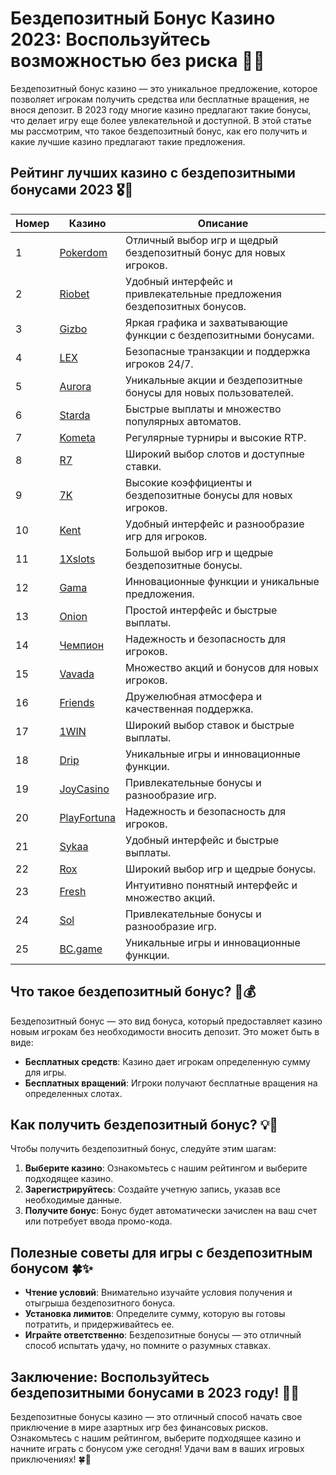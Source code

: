 # Бездепозитный Бонус Казино 2023: Воспользуйтесь возможностью без риска 🎁🎲

Бездепозитный бонус казино — это уникальное предложение, которое позволяет игрокам получить средства или бесплатные вращения, не внося депозит. В 2023 году многие казино предлагают такие бонусы, что делает игру еще более увлекательной и доступной. В этой статье мы рассмотрим, что такое бездепозитный бонус, как его получить и какие лучшие казино предлагают такие предложения.

## Рейтинг лучших казино с бездепозитными бонусами 2023 🎖️🌟

| Номер | Казино | Описание |
|-------|--------|----------|
| 1 | [Pokerdom](https://brandplay.link/4k77v2yx) | Отличный выбор игр и щедрый бездепозитный бонус для новых игроков. |
| 2 | [Riobet](https://brandplay.link/7xBLTPyj) | Удобный интерфейс и привлекательные предложения бездепозитных бонусов. |
| 3 | [Gizbo](https://brandplay.link/bprXw4YV) | Яркая графика и захватывающие функции с бездепозитными бонусами. |
| 4 | [LEX](https://brandplay.link/zW4hdDFV) | Безопасные транзакции и поддержка игроков 24/7. |
| 5 | [Aurora](https://10trafic-stat2.com/click/668546556bcc6313411604bd/6766/13032/subaccount) | Уникальные акции и бездепозитные бонусы для новых пользователей. |
| 6 | [Starda](https://brandplay.link/fB7xwRFL) | Быстрые выплаты и множество популярных автоматов. |
| 7 | [Kometa](https://brandplay.link/8ZymQJV8) | Регулярные турниры и высокие RTP. |
| 8 | [R7](https://brandplay.link/bMd3Yjsw) | Широкий выбор слотов и доступные ставки. |
| 9 | [7K](https://brandplay.link/BvQyFShp) | Высокие коэффициенты и бездепозитные бонусы для новых игроков. |
| 10 | [Kent](https://brandplay.link/Fv2WP3js) | Удобный интерфейс и разнообразие игр для игроков. |
| 11 | [1Xslots](https://brandplay.link/hSB1khtr) | Большой выбор игр и щедрые бездепозитные бонусы. |
| 12 | [Gama](https://brandplay.link/j6NMKsDz) | Инновационные функции и уникальные предложения. |
| 13 | [Onion](https://brandplay.link/zBGRVpQ9) | Простой интерфейс и быстрые выплаты. |
| 14 | [Чемпион](https://temon-gter.cfd/go/lRq?p80412p304504pcc44t17455) | Надежность и безопасность для игроков. |
| 15 | [Vavada](https://vavadapartner.pro/?promo=ea5c9275-6854-4505-94fc-95ab18221945-linkb2) | Множество акций и бонусов для новых игроков. |
| 16 | [Friends](https://gofriends.vc/linkb2) | Дружелюбная атмосфера и качественная поддержка. |
| 17 | [1WIN](https://brandplay.link/smXVpBbG) | Широкий выбор ставок и быстрые выплаты. |
| 18 | [Drip](https://drp-ircp01.com/c07e6a3db) | Уникальные игры и инновационные функции. |
| 19 | [JoyCasino](https://rpc30.call2me.pro/?/ru/registration?apkpop=0&partner=p24970p3291217pc98f) | Привлекательные бонусы и разнообразие игр. |
| 20 | [PlayFortuna](https://fortunapromo.net/alt/playfortuna/registration?0dc4a9362a71feb7e3f165fb8e766f70) | Надежность и безопасность для игроков. |
| 21 | [Sykaa](https://s-two-way.com/?source=linkb2&pid=30697) | Удобный интерфейс и быстрые выплаты. |
| 22 | [Rox](https://rox-pvwfpjgcxe.com/cb1ee18a5) | Широкий выбор игр и щедрые бонусы. |
| 23 | [Fresh](https://fresh-eumwkxwao.com/c3f7b485d) | Интуитивно понятный интерфейс и множество акций. |
| 24 | [Sol](https://sol-mmtdzfbaco.com/cb2415bca) | Привлекательные бонусы и разнообразие игр. |
| 25 | [BC.game](https://partnerbcgame.com/dcc53d441) | Уникальные игры и инновационные функции. |

## Что такое бездепозитный бонус? 🤔💰

Бездепозитный бонус — это вид бонуса, который предоставляет казино новым игрокам без необходимости вносить депозит. Это может быть в виде:

- **Бесплатных средств**: Казино дает игрокам определенную сумму для игры.
- **Бесплатных вращений**: Игроки получают бесплатные вращения на определенных слотах.

## Как получить бездепозитный бонус? 💡🎯

Чтобы получить бездепозитный бонус, следуйте этим шагам:

1. **Выберите казино**: Ознакомьтесь с нашим рейтингом и выберите подходящее казино.
2. **Зарегистрируйтесь**: Создайте учетную запись, указав все необходимые данные.
3. **Получите бонус**: Бонус будет автоматически зачислен на ваш счет или потребует ввода промо-кода.

## Полезные советы для игры с бездепозитным бонусом 🍀✨

- **Чтение условий**: Внимательно изучайте условия получения и отыгрыша бездепозитного бонуса.
- **Установка лимитов**: Определите сумму, которую вы готовы потратить, и придерживайтесь ее.
- **Играйте ответственно**: Бездепозитные бонусы — это отличный способ испытать удачу, но помните о разумных ставках.

## Заключение: Воспользуйтесь бездепозитными бонусами в 2023 году! 🎉🎊

Бездепозитные бонусы казино — это отличный способ начать свое приключение в мире азартных игр без финансовых рисков. Ознакомьтесь с нашим рейтингом, выберите подходящее казино и начните играть с бонусом уже сегодня! Удачи вам в ваших игровых приключениях! 🍀🎰
